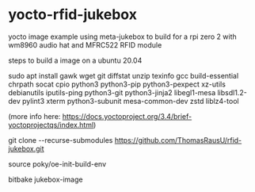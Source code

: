 # yocto-rfid-jukebox
yocto image example using meta-jukebox to build for a rpi zero 2 with wm8960 audio hat and MFRC522 RFID module

steps to build a image on a ubuntu 20.04

sudo apt install gawk wget git diffstat unzip texinfo gcc build-essential chrpath socat cpio python3 python3-pip python3-pexpect xz-utils debianutils iputils-ping python3-git python3-jinja2 libegl1-mesa libsdl1.2-dev pylint3 xterm python3-subunit mesa-common-dev zstd liblz4-tool

(more info here: https://docs.yoctoproject.org/3.4/brief-yoctoprojectqs/index.html)

git clone --recurse-submodules https://github.com/ThomasRausU/rfid-jukebox.git

source poky/oe-init-build-env 

bitbake jukebox-image

